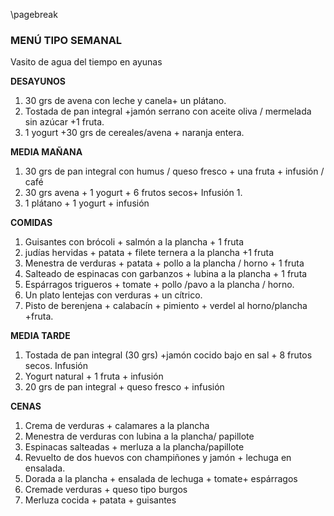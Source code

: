 \pagebreak

### MENÚ TIPO SEMANAL

Vasito de agua del tiempo en ayunas 

**DESAYUNOS** 

1. 30 grs de avena con leche y canela+ un plátano. 
2. Tostada de pan integral +jamón serrano con aceite oliva / mermelada sin azúcar +1 fruta. 
3. 1 yogurt +30 grs de cereales/avena + naranja entera. 
 
**MEDIA MAÑANA** 

1. 30 grs de pan integral con humus / queso fresco + una fruta + infusión / café 
2. 30 grs  avena + 1 yogurt + 6 frutos secos+ Infusión 1. 
3. 1 plátano + 1 yogurt + infusión 

**COMIDAS** 

1. Guisantes con brócoli + salmón a la plancha + 1 fruta 
2. judías hervidas + patata + filete ternera a la plancha +1 fruta 
3. Menestra de verduras + patata + pollo a la plancha / horno + 1 fruta 
4. Salteado de espinacas con garbanzos + lubina a la plancha + 1 fruta 
5. Espárragos trigueros + tomate + pollo /pavo a la plancha / horno. 
6. Un plato lentejas con verduras + un cítrico. 
7. Pisto de berenjena + calabacín + pimiento + verdel al horno/plancha +fruta. 

**MEDIA TARDE** 

1. Tostada de pan integral (30 grs) +jamón cocido bajo en sal + 8 frutos secos. Infusión 
2. Yogurt natural + 1 fruta + infusión  
3. 20 grs de pan integral + queso fresco + infusión 
 
**CENAS** 

1. Crema de verduras + calamares a la plancha  
2. Menestra de verduras con lubina a la plancha/ papillote 
3. Espinacas salteadas + merluza a la plancha/papillote 
4. Revuelto de dos huevos con champiñones y jamón + lechuga en ensalada. 
5. Dorada a la plancha + ensalada de lechuga + tomate+ espárragos 
6. Cremade verduras + queso tipo burgos 
7. Merluza cocida + patata + guisantes 
